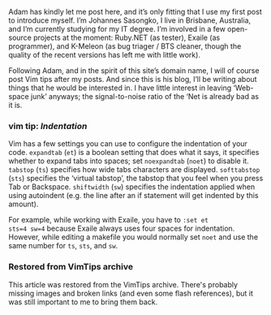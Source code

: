 <!-- :metadata:

title: My Introduction
tags: Miscellaneous
publishedAt: 2007-04-04T18:48:00-0700
summary:


Adam has kindly let me post here...

-->

<p>Adam has kindly let me post here, and it&#8217;s only fitting that I use my
first post to introduce myself. I&#8217;m Johannes Sasongko, I live in
Brisbane, Australia, and I&#8217;m currently studying for my IT degree.
I&#8217;m involved in a few open-source projects at the moment: Ruby.<span
class="caps">NET</span> (as tester), Exaile (as programmer), and K-Meleon (as
bug triager / <span class="caps">BTS</span> cleaner, though the quality of the
recent versions has left me with little work).</p>

<p>Following Adam, and in the spirit of this site&#8217;s domain name, I will
of course post Vim tips after my posts. And since this is his blog, I&#8217;ll
be writing about things that he would be interested in. I have little interest
in leaving &#8216;Web-space junk&#8217; anyways; the signal-to-noise ratio of
the &#8216;Net is already bad as it is.</p>

<div class="vimtip">

<h3>
<b>vim tip:</b> <i>Indentation</i>
</h3>

<p>
Vim has a few settings you can use to configure the indentation of your
code. <code>expandtab</code> (<code>et</code>) is a boolean setting that does
what it says, it specifies whether to expand tabs into spaces; set
<code>noexpandtab</code> (<code>noet</code>) to disable it.
<code>tabstop</code> (<code>ts</code>) specifies how wide tabs characters are
displayed. <code>softtabstop</code> (<code>sts</code>) specifies the
&#8216;virtual tabstop&#8217;, the tabstop that you feel when you press Tab or
Backspace. <code>shiftwidth</code> (<code>sw</code>) specifies the indentation
applied when using autoindent (e.g. the line after an if statement will get
indented by this amount).

For example, while working with Exaile, you have to <code>:set et sts=4
sw=4</code> because Exaile always uses four spaces for indentation. However,
while editing a makefile you would normally set <code>noet</code> and use the
same number for <code>ts</code>, <code>sts</code>, and <code>sw</code>.
</p>

</div>

<div class="restored-from-archive">
  <h3>Restored from VimTips archive</h3>
  <p>
  This article was restored from the VimTips archive. There's probably
  missing images and broken links (and even some flash references), but it
  was still important to me to bring them back.
  </p>
</div>
